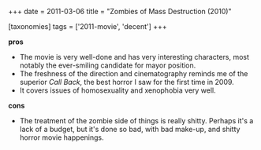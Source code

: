 +++
date = 2011-03-06
title = "Zombies of Mass Destruction (2010)"

[taxonomies]
tags = ['2011-movie', 'decent']
+++

**pros**

-   The movie is very well-done and has very interesting characters,
    most notably the ever-smiling candidate for mayor position.
-   The freshness of the direction and cinematography reminds me of the
    superior *Call Back*, the best horror I saw for the first time
    in 2009.
-   It covers issues of homosexuality and xenophobia very well.

**cons**

-   The treatment of the zombie side of things is really shitty. Perhaps
    it\'s a lack of a budget, but it\'s done so bad, with bad make-up,
    and shitty horror movie happenings.
